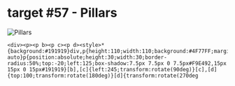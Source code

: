 # target #57 - Pillars

![Pillars](https://cssbattle.dev/targets/57.png)

```
<div><p><p b><p c><p d><style>*{background:#191919}div,p{height:110;width:110;background:#4F77FF;margin:95 auto}p{position:absolute;height:30;width:30;border-radius:50%;top:-20;left:125;box-shadow:7.5px 7.5px 0 7.5px#F9E492,15px 15px 0 15px#191919}[b],[c]{left:245;transform:rotate(90deg)}[c],[d]{top:100;transform:rotate(180deg)}[d]{transform:rotate(270deg
```
